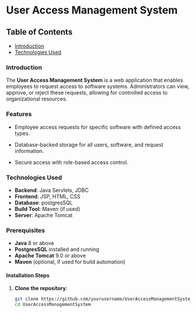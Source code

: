 # User Access Management System

## Table of Contents
- [Introduction](#introduction)
- [Technologies Used](#technologies-used)


### Introduction
The **User Access Management System** is a web application that enables employees to request access to software systems. Administrators can view, approve, or reject these requests, allowing for controlled access to organizational resources.

### Features
- Employee access requests for specific software with defined access types.

- Database-backed storage for all users, software, and request information.
- Secure access with role-based access control.

### Technologies Used
- **Backend**: Java Servlets, JDBC
- **Frontend**: JSP, HTML, CSS
- **Database**: postgresSQL
- **Build Tool**: Maven (if used)
- **Server**: Apache Tomcat
### Prerequisites
- **Java** 8 or above
- **PostgresSQL** installed and running
- **Apache Tomcat** 9.0 or above
- **Maven** (optional, if used for build automation)

#### Installation Steps

1. **Clone the repository**:
   ```bash
   git clone https://github.com/yourusername/UserAccessManagementSystem.git
   cd UserAccessManagementSystem
